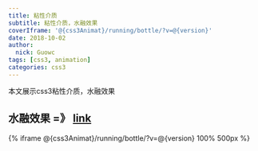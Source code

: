 ```yaml
---
title: 粘性介质
subtitle: 粘性介质，水融效果
coverIframe: '@{css3Animat}/running/bottle/?v=@{version}'
date: 2018-10-02
author: 
  nick: Guowc
tags: [css3, animation]
categories: css3
---
```

本文展示css3粘性介质，水融效果
<!--more-->

## 水融效果 =》 [link](@{css3Animat}/running/bottle/?v=@{version})
{% iframe @{css3Animat}/running/bottle/?v=@{version} 100% 500px %}

